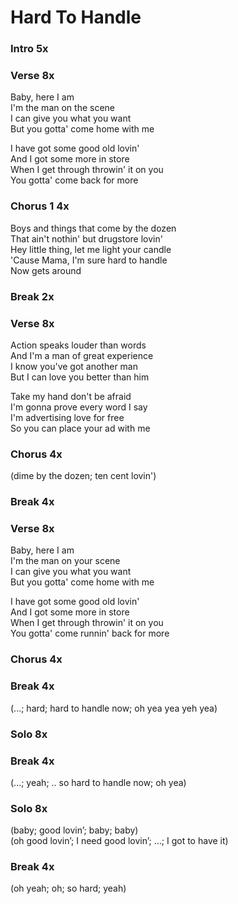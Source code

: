 # Hard To Handle

### Intro  5x

### Verse  8x

Baby, here I am  
I'm the man on the scene  
I can give you what you want  
But you gotta' come home with me  

I have got some good old lovin'  
And I got some more in store  
When I get through throwin' it on you  
You gotta' come back for more  

### Chorus 1  4x

Boys and things that come by the dozen  
That ain't nothin' but drugstore lovin'  
Hey little thing, let me light your candle  
'Cause Mama, I'm sure hard to handle  
Now gets around  

### Break  2x

### Verse  8x

Action speaks louder than words  
And I'm a man of great experience  
I know you've got another man  
But I can love you better than him  

Take my hand don't be afraid  
I'm gonna prove every word I say  
I'm advertising love for free  
So you can place your ad with me  

### Chorus  4x

(dime by the dozen; ten cent lovin')  

### Break  4x

### Verse  8x

Baby, here I am  
I'm the man on your scene  
I can give you what you want  
But you gotta' come home with me  

I have got some good old lovin'  
And I got some more in store  
When I get through throwin' it on you  
You gotta' come runnin' back for more  

### Chorus  4x  

### Break  4x

(...; hard; hard to handle now; oh yea yea yeh yea)  

### Solo  8x

### Break  4x  

(...; yeah; .. so hard to handle now; oh yea)

### Solo  8x  

(baby; good lovin’; baby; baby)  
(oh good lovin’; I need good lovin’; ...; I got to have it)

### Break  4x  

(oh yeah; oh; so hard; yeah)  
